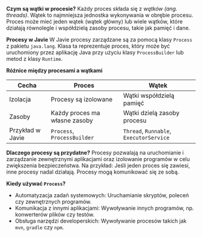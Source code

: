 **Czym są wątki w procesie?**
Każdy proces składa się z *wątków (ang. threads)*. Wątek to najmniejsza jednostka wykonywania w obrębie procesu. Proces może mieć jeden wątek (wątek główny) lub wiele wątków, które działają równolegle i współdzielą zasoby procesu, takie jak pamięć i dane. 

**Procesy w Javie**
W Javie procesy zarządzane są za pomocą klasy `Process` z pakietu `java.lang`. Klasa ta reprezentuje proces, który może być uruchomiony przez aplikację Java przy użyciu klasy `ProcessBuilder` lub metod z klasy `Runtime`.

**Różnice między procesami a wątkami**

| Cecha            | Proces                        | Wątek                                   |
| ---------------- | ----------------------------- | --------------------------------------- |
| Izolacja         | Procesy są izolowane          | Wątki współdzielą pamięć                |
| Zasoby           | Każdy proces ma własne zasoby | Wątki dzielą zasoby procesu             |
| Przykład w Javie | `Process`, `ProcessBuilder`   | `Thread`, `Runnable`, `ExecutorService` |
**Dlaczego procesy są przydatne?**
Procesy pozwalają na uruchomianie i zarządzanie zewnętrznymi aplikacjami oraz izolowanie programów w celu zwiększenia bezpieczeństwa. Na przykład: Jeśli jeden proces się zawiesi, inne procesy nadal działają. Procesy mogą komunikować się ze sobą.

**Kiedy używać `Process`?**
- Automatyzacja zadań systemowych: Uruchamianie skryptów, poleceń czy zewnętrznych programów.
- Komunikacja z innymi aplikacjami: Wywoływanie innych programów, np. konwerterów plików czy testów.
- Obsługa narzędzi developerskich: Wywoływanie procesów takich jak `mvn`, `gradle` czy `npm`.